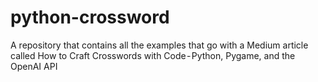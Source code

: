 # python-crossword
A repository that contains all the examples that go with a Medium article called How to Craft Crosswords with Code - Python, Pygame, and the OpenAI API
